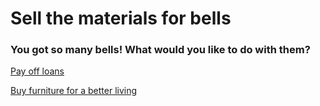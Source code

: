 # Sell the materials for bells
### You got so many bells! What would you like to do with them?

[Pay off loans](door8.md)

[Buy furniture for a better living](door9.md)
